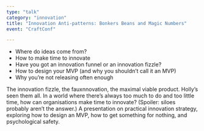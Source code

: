```yaml
---
type: "talk"
category: "innovation"
title: "Innovation Anti-patterns: Bonkers Beans and Magic Numbers"
event: "CraftConf"

---
```

- Where do ideas come from?
- How to make time to innovate
- Have you got an innovation funnel or an innovation fizzle?
- How to design your MVP (and why you shouldn’t call it an MVP)
- Why you’re not releasing often enough

The innovation fizzle, the fauxnnovation, the maximal viable product. Holly’s seen them all. 
 In a world where there’s always too much to do and too little time, how can organisations make time to innovate? 
 (Spoiler: siloes probably aren’t the answer.) 
 A presentation on practical innovation strategy, exploring how to design an MVP, how to get something for nothing, and psychological safety. 